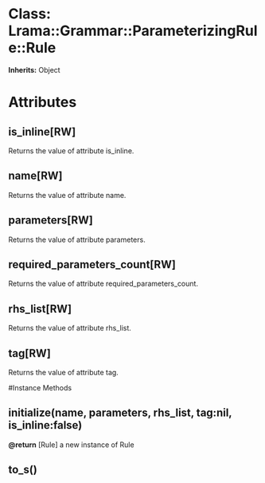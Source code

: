 # Class: Lrama::Grammar::ParameterizingRule::Rule
**Inherits:** Object
    



# Attributes
## is_inline[RW] [](#attribute-i-is_inline)
Returns the value of attribute is_inline.

## name[RW] [](#attribute-i-name)
Returns the value of attribute name.

## parameters[RW] [](#attribute-i-parameters)
Returns the value of attribute parameters.

## required_parameters_count[RW] [](#attribute-i-required_parameters_count)
Returns the value of attribute required_parameters_count.

## rhs_list[RW] [](#attribute-i-rhs_list)
Returns the value of attribute rhs_list.

## tag[RW] [](#attribute-i-tag)
Returns the value of attribute tag.


#Instance Methods
## initialize(name, parameters, rhs_list, tag:nil, is_inline:false) [](#method-i-initialize)

**@return** [Rule] a new instance of Rule

## to_s() [](#method-i-to_s)

